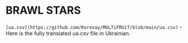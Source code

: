 # BRAWL STARS
```[ua.csv](https://github.com/Korovay/MULTiFRUiT/blob/main/ua.csv)``` - Here is the fully translated ua.csv file in Ukrainian.
